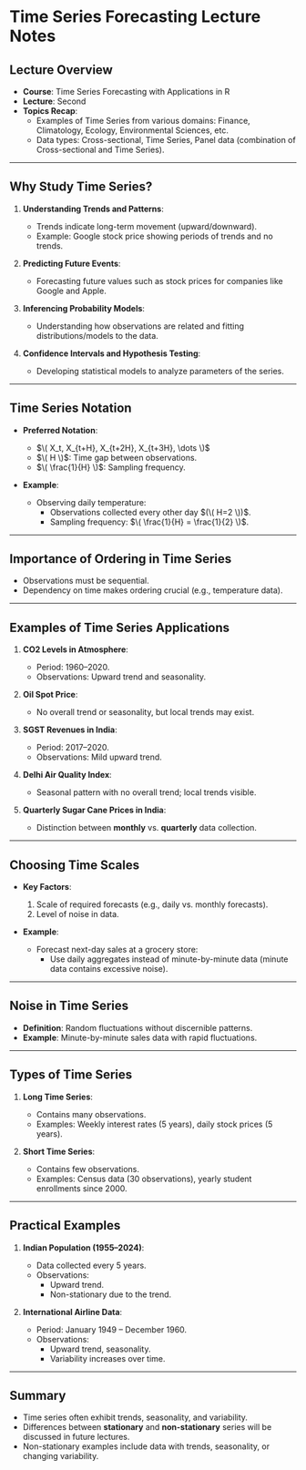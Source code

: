# Time Series Forecasting Lecture Notes

## Lecture Overview
- **Course**: Time Series Forecasting with Applications in R
- **Lecture**: Second
- **Topics Recap**: 
  - Examples of Time Series from various domains: Finance, Climatology, Ecology, Environmental Sciences, etc.
  - Data types: Cross-sectional, Time Series, Panel data (combination of Cross-sectional and Time Series).

---

## Why Study Time Series?
1. **Understanding Trends and Patterns**:
   - Trends indicate long-term movement (upward/downward).
   - Example: Google stock price showing periods of trends and no trends.

2. **Predicting Future Events**:
   - Forecasting future values such as stock prices for companies like Google and Apple.

3. **Inferencing Probability Models**:
   - Understanding how observations are related and fitting distributions/models to the data.

4. **Confidence Intervals and Hypothesis Testing**:
   - Developing statistical models to analyze parameters of the series.

---

## Time Series Notation
- **Preferred Notation**:
  - $\( X_t, X_{t+H}, X_{t+2H}, X_{t+3H}, \dots \)$
  - $\( H \)$: Time gap between observations.
  - $\( \frac{1}{H} \)$: Sampling frequency.

- **Example**:
  - Observing daily temperature:
    - Observations collected every other day $(\( H=2 \))$.
    - Sampling frequency: $\( \frac{1}{H} = \frac{1}{2} \)$.

---

## Importance of Ordering in Time Series
- Observations must be sequential.
- Dependency on time makes ordering crucial (e.g., temperature data).

---

## Examples of Time Series Applications
1. **CO2 Levels in Atmosphere**:
   - Period: 1960–2020.
   - Observations: Upward trend and seasonality.

2. **Oil Spot Price**:
   - No overall trend or seasonality, but local trends may exist.

3. **SGST Revenues in India**:
   - Period: 2017–2020.
   - Observations: Mild upward trend.

4. **Delhi Air Quality Index**:
   - Seasonal pattern with no overall trend; local trends visible.

5. **Quarterly Sugar Cane Prices in India**:
   - Distinction between **monthly** vs. **quarterly** data collection.

---

## Choosing Time Scales
- **Key Factors**:
  1. Scale of required forecasts (e.g., daily vs. monthly forecasts).
  2. Level of noise in data.

- **Example**:
  - Forecast next-day sales at a grocery store:
    - Use daily aggregates instead of minute-by-minute data (minute data contains excessive noise).

---

## Noise in Time Series
- **Definition**: Random fluctuations without discernible patterns.
- **Example**: Minute-by-minute sales data with rapid fluctuations.

---

## Types of Time Series
1. **Long Time Series**:
   - Contains many observations.
   - Examples: Weekly interest rates (5 years), daily stock prices (5 years).

2. **Short Time Series**:
   - Contains few observations.
   - Examples: Census data (30 observations), yearly student enrollments since 2000.

---

## Practical Examples
1. **Indian Population (1955–2024)**:
   - Data collected every 5 years.
   - Observations:
     - Upward trend.
     - Non-stationary due to the trend.

2. **International Airline Data**:
   - Period: January 1949 – December 1960.
   - Observations:
     - Upward trend, seasonality.
     - Variability increases over time.

---

## Summary
- Time series often exhibit trends, seasonality, and variability.
- Differences between **stationary** and **non-stationary** series will be discussed in future lectures.
- Non-stationary examples include data with trends, seasonality, or changing variability.
